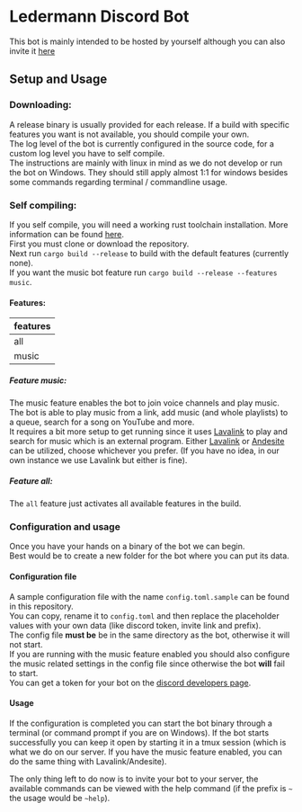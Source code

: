 # Ledermann Discord Bot

This bot is mainly intended to be hosted by yourself although you can also invite
it [here](https://discord.com/api/oauth2/authorize?client_id=558412881574494239&permissions=8&scope=bot)

## Setup and Usage

### Downloading:

A release binary is usually provided for each release. 
If a build with specific features you want is not available, you should compile your own. \
The log level of the bot is currently configured in the source code, for a custom log level you have to self
compile. \
The instructions are mainly with linux in mind as we do not develop or run the bot on Windows. 
They should still apply almost 1:1 for windows besides some commands regarding terminal / commandline usage.

### Self compiling:

If you self compile, you will need a working rust toolchain installation. More information can be
found [here](https://www.rust-lang.org). \
First you must clone or download the repository. \
Next run `cargo build --release` to build with the default features (currently none). \
If you want the music bot feature run `cargo build --release --features music`.

#### Features:

| features |
| -------- |
| all      |
| music    |

##### Feature music:

The music feature enables the bot to join voice channels and play music. \
The bot is able to play music from a link, add music (and whole playlists) to a queue,
search for a song on YouTube and more. \
It requires a bit more setup to get running since it uses [Lavalink](https://github.com/freyacodes/Lavalink)
to play and search for music which is an external program. 
Either [Lavalink](https://github.com/freyacodes/Lavalink) or [Andesite](https://github.com/natanbc/andesite)
can be utilized, choose whichever you prefer. (If you have no idea, in our own instance we use Lavalink but
either is fine). 

##### Feature all:

The `all` feature just activates all available features in the build.

### Configuration and usage

Once you have your hands on a binary of the bot we can begin.\
Best would be to create a new folder for the bot where you can put its data.

#### Configuration file

A sample configuration file with the name `config.toml.sample` can be found in this repository. \
You can copy, rename it to `config.toml` and then replace the placeholder values with your own data 
(like discord token, invite link and prefix). \
The config file **must be**  be in the same directory as the bot, otherwise it will not start. \
If you are running with the music feature enabled you should also configure the music related settings
in the config file since otherwise the bot **will** fail to start. \
You can get a token for your bot on the [discord developers page](https://discord.com/developers/applications). 

#### Usage

If the configuration is completed you can start the bot binary through a terminal (or command prompt
if you are on Windows).
If the bot starts successfully you can keep it open by starting it in a tmux session (which is what we do
on our server. If you have the music feature enabled, you can do the same thing with Lavalink/Andesite). 

The only thing left to do now is to invite your bot to your server, the available commands can be viewed 
with the help command (if the prefix is `~` the usage would be `~help`).
